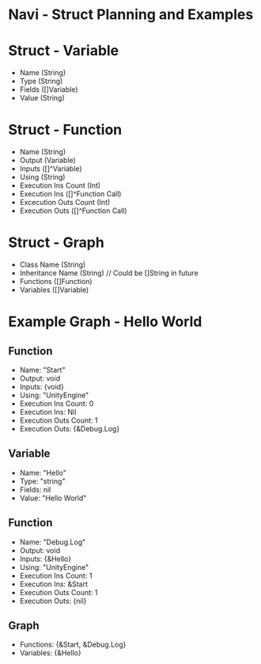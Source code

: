 # Navi - Struct Planning and Examples

# Struct - Variable
- Name (String)
- Type (String)
- Fields ([]Variable)
- Value (String)

# Struct - Function
- Name (String)
- Output (Variable)
- Inputs ([]^Variable)
- Using (String)
- Execution Ins Count (Int)
- Execution Ins ([]^Function Call)
- Excecution Outs Count (Int)
- Execution Outs ([]^Function Call)

# Struct - Graph
- Class Name (String)
- Inheritance Name (String) // Could be []String in future
- Functions ([]Function)
- Variables ([]Variable)

# Example Graph - Hello World
## Function 
- Name: "Start"
- Output: void
- Inputs: {void}
- Using: "UnityEngine"
- Execution Ins Count: 0
- Execution Ins: Nil
- Execution Outs Count: 1
- Execution Outs: {&Debug.Log}

## Variable
- Name: "Hello"
- Type: "string"
- Fields: nil
- Value: "Hello World"

## Function
- Name: "Debug.Log"
- Output: void
- Inputs: {&Hello}
- Using: "UnityEngine"
- Execution Ins Count: 1
- Execution Ins: &Start
- Execution Outs Count: 1
- Execution Outs: {nil}

## Graph
- Functions: {&Start, &Debug.Log}
- Variables: {&Hello}
